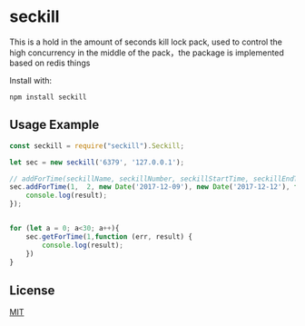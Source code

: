 # seckill
This is a hold in the amount of seconds kill lock pack, used to control the high concurrency in the middle of the pack，the package is implemented based on redis things

Install with:

    npm install seckill

## Usage Example

```js
const seckill = require("seckill").Seckill;

let sec = new seckill('6379', '127.0.0.1');

// addForTime(seckillName, seckillNumber, seckillStartTime, seckillEndTime);
sec.addForTime(1,  2, new Date('2017-12-09'), new Date('2017-12-12'), function (err, result) {
	console.log(result);
});


for (let a = 0; a<30; a++){
	sec.getForTime(1,function (err, result) {
		console.log(result);
	})
}
```

## License

[MIT](LICENSE)